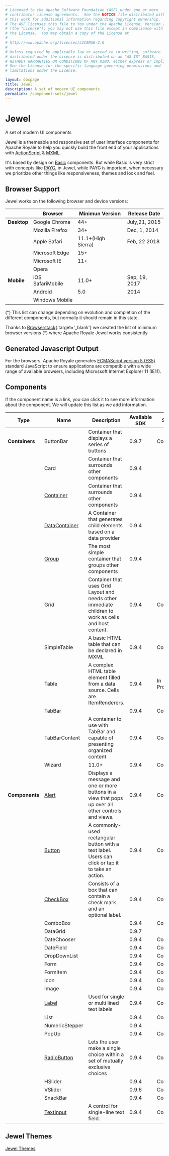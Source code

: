 ```yaml
---
# Licensed to the Apache Software Foundation (ASF) under one or more
# contributor license agreements.  See the NOTICE file distributed with
# this work for additional information regarding copyright ownership.
# The ASF licenses this file to You under the Apache License, Version 2.0
# (the "License"); you may not use this file except in compliance with
# the License.  You may obtain a copy of the License at
# 
# http://www.apache.org/licenses/LICENSE-2.0
# 
# Unless required by applicable law or agreed to in writing, software
# distributed under the License is distributed on an "AS IS" BASIS,
# WITHOUT WARRANTIES OR CONDITIONS OF ANY KIND, either express or implied.
# See the License for the specific language governing permissions and
# limitations under the License.

layout: docpage
title: Jewel
description: A set of modern UI components
permalink: /component-sets/jewel
---
```


# Jewel

A set of modern UI components

Jewel is a themeable and responsive set of user interface components for Apache Royale to help you quickly build the front end of your applications with [ActionScript](features/as3) & [MXML](features/mxml).

It's based by design on [Basic](component-sets/basic) components. But while Basic is very strict with concepts like [PAYG](features/payg), in Jewel, while PAYG is important, when necessary we prioritize other things like responsiveness, themes and look and feel.

## Browser Support

Jewel works on the following browser and device versions:

|         	    | Browser             	| Minimun Version 	| Release Date   |
|-----------	|-------------------	|-----------------	| -------------- |
| __Desktop__ 	| Google Chrome        	| 44+     	        | July,21, 2015  |
|           	| Mozilla Firefox      	| 34+     	        | Dec, 1, 2014   |
|            	| Apple Safari         	| 11.1+(High Sierra)| Feb, 22 2018   |
|            	| Microsoft Edge       	| 15+              	|                |
|            	| Microsoft IE      	| 11+             	|                |
|            	| Opera             	|               	|
| __Mobile__  	| iOS SafariMobile    	| 11.0+          	| Sep, 19, 2017  |
|             	| Android            	| 5.0            	| 2014           |
|             	| Windows Mobile    	|               	|                |

(*) This list can change depending on evolution and completion of the different components, but normally it should remain in this state.

Thanks to [Browserstack](https://www.browserstack.com){:target='_blank'} we created the list of minimum browser versions (*) where Apache Royale Jewel works consistently

## Generated Javascript Output

For the browsers, Apache Royale generates [ECMAScript version 5 (ES5)](https://en.wikipedia.org/wiki/ECMAScript) standard JavaScript to ensure applications are compatible with a wide range of available browsers, including Microssoft Internet Explorer 11 (IE11).

## Components
If the component name is a link, you can click it to see more information about the component. We will update this list as we add information.

| Type          	| Name                                          | Description                                                                      | Available SDK 	   | State     	   |
|------------------	|---------------------------------------------- |--------------------------------------------------------------------------------- |------------------ |-------------- |
| __Containers__  	| ButtonBar                                     | Container that displays a series of buttons                                      | 0.9.7             | Complete      |
|   	            | Card                  	                    | Container that surrounds other components                                        | 0.9.4             |          	   |
|   	            | [Container](component-sets/jewel/container)   | Container that surrounds other components                                        | 0.9.4             |          	   |
|   	            | [DataContainer](component-sets/jewel/datacontainer)| A Container that generates child elements based on a data provider | 0.9.4           	 |          	 |
|   	            | [Group](component-sets/jewel/group) | The most simple container that groups other components                 	         | 0.9.4             |          	 |
|                	| Grid              	     | Container that uses Grid Layout and needs other immediate children to work as cells and host content. 	| 0.9.4    	| Complete |
|                	| SimpleTable	    | A basic HTML table that can be declared in MXML                                                     	| 0.9.4              	| Complete      |
|                	| Table                    | A complex HTML table element filled from a data source. Cells are ItemRenderers.                    	| 0.9.4              	| In Progress   |
|               	| TabBar  	            |                                                                                                      	| 0.9.4    	| Complete |
|                	| TabBarContent    | A container to use with TabBar and capable of presenting organized content                            	| 0.9.4    	| Complete |
|                	| Wizard             	    | 11.0+                                                                                                	| 0.9.4    	| Complete |
| __Components__ 	| [Alert](component-sets/jewel/alert)            	    | Displays a message and one or more buttons in a view that pops up over all other controls and views. 	| 0.9.4         	| Complete  	|
|               	| [Button](component-sets/jewel/button)          	    | A commonly-used rectangular button with a text label. Users can click or tap it to take an action. 	| 0.9.4         	| Complete  	|
|                 	| [CheckBox](component-sets/jewel/checkbox)        	    | Consists of a box that can contain a check mark and an optional label.	| 0.9.4         	| Complete  	|
|                	| ComboBox            |                                                                                                      	| 0.9.4    	| Complete	|
|                	| DataGrid        |                                                                                                      	|  0.9.7             	|           	|
|                	| DateChooser        |                                                                                                      	| 0.9.4    	| Complete |
|                	| DateField            |                                                                                                      	| 0.9.4    	| Complete |
|               	| DropDownList      |                                                                                                      	| 0.9.4    	| Complete |
|               	| Form                      |                                                                                                      	| 0.9.4    	| Complete |
|               	| FormItem      	    |                                                                                                      	| 0.9.4    	| Complete |
|                	| Icon                	    |                                                                                                      	| 0.9.4    	| Complete |
|               	| Image                    |                                                                                                      	| 0.9.4    	| Complete |
|               	| [Label](component-sets/jewel/label)               	    |  Used for single or multi lined text labels                                  	| 0.9.4    	| Complete	|
|               	| List               	    |                                                                                                      	| 0.9.4    	| Complete |
|               	| NumericStepper  |                                                                                                      	| 0.9.4               	|           	|
|               	| PopUp                    |                                                                                                      	| 0.9.4    	| Complete |
|               	| [RadioButton](component-sets/jewel/radiobutton)  	    | Lets the user make a single choice within a set of mutually exclusive choices	| 0.9.4         	| Complete  	|
|               	| HSlider                  |                                                                                                      	| 0.9.4    	| Complete |
|               	| VSlider                  |                                                                                                      	| 0.9.6    	| Complete |
|               	| SnackBar  	   	    |                                                                                                      	| 0.9.4    	| Complete |
|               	| [TextInput](component-sets/jewel/textinput)        	| A control for single-line text field. 	| 0.9.4         	| Complete  	|

## Jewel Themes

[Jewel Themes](component-sets/jewel/jewel-themes)
